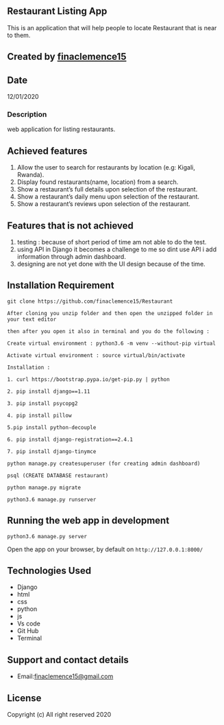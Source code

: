 ## Restaurant Listing App

This is an application that will help people to locate Restaurant that is near to them.  

## Created by [finaclemence15](https://github.com/finaclemence15)

## Date

12/01/2020

### Description

web application for listing restaurants.

## Achieved features
1. Allow the user to search for restaurants by location (e.g: Kigali, Rwanda).
2. Display found restaurants(name, location) from a search. 
3. Show a restaurant’s full details upon selection of the restaurant.
4. Show a restaurant’s daily menu upon selection of the restaurant.
5. Show a restaurant’s reviews upon selection of the restaurant.

## Features that is not achieved
1. testing : because of short period of time am not able to do the test.
2. using API in Django it becomes a challenge to me so  dint use API i add information through admin dashboard.
3. designing are not yet done with the UI design because of the time.

 
## Installation Requirement


```
git clone https://github.com/finaclemence15/Restaurant 

After cloning you unzip folder and then open the unzipped folder in your text editor

then after you open it also in terminal and you do the following :

Create virtual environment : python3.6 -m venv --without-pip virtual

Activate virtual environment : source virtual/bin/activate

Installation :

1. curl https://bootstrap.pypa.io/get-pip.py | python

2. pip install django==1.11 

3. pip install psycopg2

4. pip install pillow

5.pip install python-decouple

6. pip install django-registration==2.4.1

7. pip install django-tinymce

python manage.py createsuperuser (for creating admin dashboard)

psql (CREATE DATABASE restaurant)

python manage.py migrate

python3.6 manage.py runserver

```

## Running the web app in development

``` python3.6 manage.py server ```

Open the app on your browser, by default on ``` http://127.0.0.1:8000/ ```

## Technologies Used

* Django
* html
* css
* python
* js
* Vs code
* Git Hub
* Terminal

## Support and contact details

+ Email:finaclemence15@gmail.com

## License

Copyright (c) All right reserved 2020
